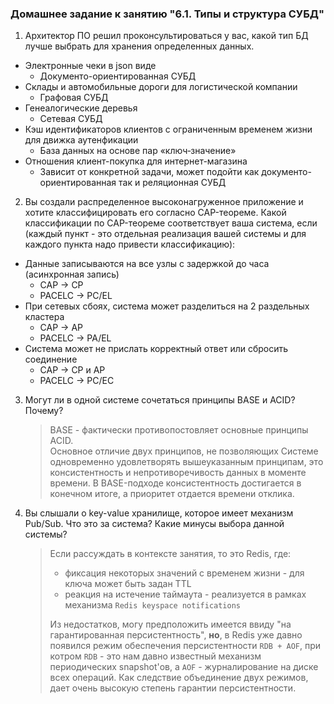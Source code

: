 ### Домашнее задание к занятию "6.1. Типы и структура СУБД"

1. Архитектор ПО решил проконсультироваться у вас, какой тип БД лучше выбрать для хранения определенных данных.
* Электронные чеки в json виде
    * Документо-ориентированная СУБД
* Склады и автомобильные дороги для логистической компании
    * Графовая СУБД
* Генеалогические деревья
    * Сетевая СУБД
* Кэш идентификаторов клиентов с ограниченным временем жизни для движка аутенфикации
    * База данных на основе пар «ключ‑значение»
* Отношения клиент-покупка для интернет-магазина
    * Зависит от конкретной задачи, может подойти как документо-ориентированная так и реляционная СУБД

2. Вы создали распределенное высоконагруженное приложение и хотите классифицировать его согласно CAP-теореме. Какой классификации по CAP-теореме соответствует ваша система, если (каждый пункт - это отдельная реализация вашей системы и для каждого пункта надо привести классификацию):
* Данные записываются на все узлы с задержкой до часа (асинхронная запись)
    * CAP -> CP
    * PACELC -> PC/EL
* При сетевых сбоях, система может разделиться на 2 раздельных кластера
    * CAP -> AP
    * PACELC -> PA/EL
* Система может не прислать корректный ответ или сбросить соединение
    * CAP -> CP и AP
    * PACELC -> PC/EC
3. Могут ли в одной системе сочетаться принципы BASE и ACID? Почему?
    > BASE - фактически противопостовляет основные принципы ACID.  
    Основное отличие двух принципов, не позволяющих Системе одновременно удовлетворять вышеуказанным принципам, это консистентность и непротиворечивость данных в моменте времени. В BASE-подходе консистентность достигается в конечном итоге, а приоритет отдается времени отклика.
4. Вы слышали о key-value хранилище, которое имеет механизм Pub/Sub. Что это за система? Какие минусы выбора данной системы?
    > Если рассуждать в контексте занятия, то это Redis, где:
    >* фиксация некоторых значений с временем жизни - для ключа может быть задан TTL
    >* реакция на истечение таймаута - реализуется в рамках механизма `Redis keyspace notifications`  
    >
    > Из недостатков, могу предположить имеется ввиду "на гарантированная персистентность", **но**, в Redis уже давно появился режим обеспечения персистентности `RDB + AOF`, при котром `RDB` - это нам давно известный механизм периодических snapshot'ов, а `AOF` - журналирование на диске всех операций. Как следствие объединение двух режимов, дает очень высокую степень гарантии персистентности.  


